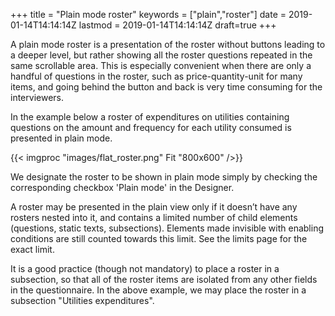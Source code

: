 ﻿+++
title = "Plain mode roster"
keywords = ["plain","roster"]
date = 2019-01-14T14:14:14Z
lastmod = 2019-01-14T14:14:14Z
draft=true
+++

A plain mode roster is a presentation of the roster without buttons leading to a deeper level, but rather showing all the roster questions repeated in the same scrollable area. This is especially convenient when there are only a handful of questions in the roster, such as price-quantity-unit for many items, and going behind the button and back is very time consuming for the interviewers. 

In the example below a roster of expenditures on utilities containing questions on the amount and frequency for each utility consumed is presented in plain mode.

{{< imgproc "images/flat_roster.png" Fit "800x600" />}}

We designate the roster to be shown in plain mode simply by checking the corresponding checkbox 'Plain mode' in the Designer.

A roster may be presented in the plain view only if it doesn’t have any rosters nested into it, and contains a limited number of child elements (questions, static texts, subsections). Elements made invisible with enabling conditions are still counted towards this limit. See the limits page for the exact limit.

It is a good practice (though not mandatory) to place a roster in a subsection, so that all of the roster items are isolated from any other fields in the questionnaire. In the above example, we may place the roster in a subsection "Utilities expenditures".